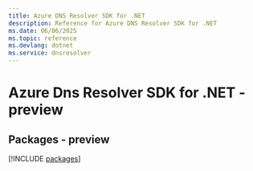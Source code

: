 ```yaml
---
title: Azure DNS Resolver SDK for .NET
description: Reference for Azure DNS Resolver SDK for .NET
ms.date: 06/06/2025
ms.topic: reference
ms.devlang: dotnet
ms.service: dnsresolver
---
```

# Azure Dns Resolver SDK for .NET - preview
## Packages - preview
[!INCLUDE [packages](dns-resolver-index.md)]